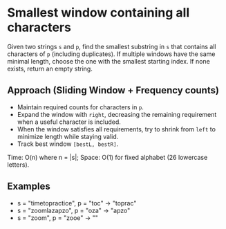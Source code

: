 # Smallest window containing all characters

Given two strings `s` and `p`, find the smallest substring in `s` that contains all characters of `p` (including duplicates). If multiple windows have the same minimal length, choose the one with the smallest starting index. If none exists, return an empty string.

## Approach (Sliding Window + Frequency counts)
- Maintain required counts for characters in `p`.
- Expand the window with `right`, decreasing the remaining requirement when a useful character is included.
- When the window satisfies all requirements, try to shrink from `left` to minimize length while staying valid.
- Track best window `[bestL, bestR]`.

Time: O(n) where n = |s|; Space: O(1) for fixed alphabet (26 lowercase letters).

## Examples
- s = "timetopractice", p = "toc" → "toprac"
- s = "zoomlazapzo", p = "oza" → "apzo"
- s = "zoom", p = "zooe" → ""


